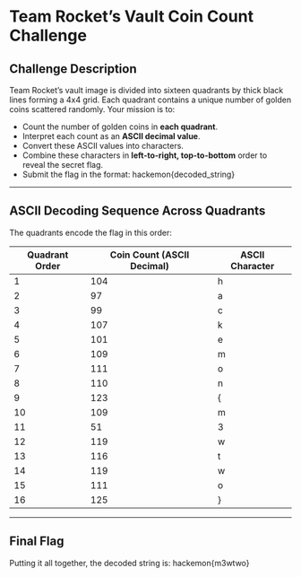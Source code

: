 # Team Rocket’s Vault Coin Count Challenge

## Challenge Description

Team Rocket’s vault image is divided into sixteen quadrants by thick black lines forming a 4x4 grid. Each quadrant contains a unique number of golden coins scattered randomly. Your mission is to:

- Count the number of golden coins in **each quadrant**.
- Interpret each count as an **ASCII decimal value**.
- Convert these ASCII values into characters.
- Combine these characters in **left-to-right, top-to-bottom** order to reveal the secret flag.
- Submit the flag in the format:  hackemon{decoded_string}


---

## ASCII Decoding Sequence Across Quadrants

The quadrants encode the flag in this order:

| Quadrant Order | Coin Count (ASCII Decimal) | ASCII Character |
|----------------|----------------------------|-----------------|
| 1              | 104                        | h               |
| 2              | 97                         | a               |
| 3              | 99                         | c               |
| 4              | 107                        | k               |
| 5              | 101                        | e               |
| 6              | 109                        | m               |
| 7              | 111                        | o               |
| 8              | 110                        | n               |
| 9              | 123                        | {               |
| 10             | 109                        | m               |
| 11             | 51                         | 3               |
| 12             | 119                        | w               |
| 13             | 116                        | t               |
| 14             | 119                        | w               |
| 15             | 111                        | o               |
| 16             | 125                        | }               |

---

## Final Flag

Putting it all together, the decoded string is:  hackemon{m3wtwo}

